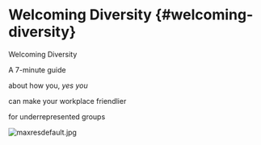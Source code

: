 # Welcoming Diversity {#welcoming-diversity}

Welcoming Diversity

A 7-minute guide

about how you, *yes you*

can make your workplace friendlier

for underrepresented groups

![maxresdefault.jpg](http://img.wonderhowto.com/img/48/88/63548850161200/0/google-teases-nexus-6-leaked-android-ads.w654.jpg)
